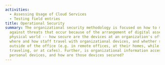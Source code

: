 ```yaml
---
activities:
  - Assessing Usage of Cloud Services
  - Testing field entries
title: Operational Security
summary: The organizational security methodology is focused on how to mitigate
  against threats that occur because of the arrangement of digital assets in the
  physical world -- how secure are the devices at an organization's office,
  where and how staff travel with organizational devices, and whether staff work
  outside of the office (e.g. in remote offices, at their homes, while
  traveling, or at cafes). Further, is organizational information accessed from
  personal devices, and how are those devices secured?
---
```

